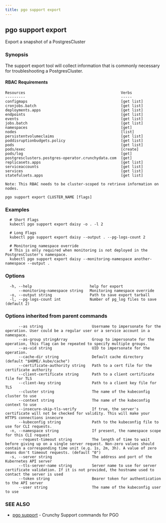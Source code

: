 ```yaml
---
title: pgo support export
---
```

## pgo support export

Export a snapshot of a PostgresCluster

### Synopsis

The support export tool will collect information that is commonly necessary for troubleshooting a
PostgresCluster.

#### RBAC Requirements
    Resources                                           Verbs
    ---------                                           -----
    configmaps                                          [get list]
    cronjobs.batch                                      [get list]
    deployments.apps                                    [get list]
    endpoints                                           [get list]
    events                                              [get list]
    jobs.batch                                          [get list]
    namespaces                                          [get]
    nodes                                               [list]
    persistentvolumeclaims                              [get list]
    poddisruptionbudgets.policy                         [get list]
    pods                                                [get list]
    pods/exec                                           [create]
    pods/log                                            [get]
    postgresclusters.postgres-operator.crunchydata.com  [get]
    replicasets.apps                                    [get list]
    serviceaccounts                                     [get list]
    services                                            [get list]
    statefulsets.apps                                   [get list]

    Note: This RBAC needs to be cluster-scoped to retrieve information on nodes.

```
pgo support export CLUSTER_NAME [flags]
```

### Examples

```
  # Short Flags
  kubectl pgo support export daisy -o . -l 2
  
  # Long Flags
  kubectl pgo support export daisy --output . --pg-logs-count 2
  
  # Monitoring namespace override
  # This is only required when monitoring is not deployed in the PostgresCluster's namespace.
  kubectl pgo support export daisy --monitoring-namespace another-namespace --output .
```

### Options

```
  -h, --help                          help for export
      --monitoring-namespace string   Monitoring namespace override
  -o, --output string                 Path to save export tarball
  -l, --pg-logs-count int             Number of pg_log files to save (default 2)
```

### Options inherited from parent commands

```
      --as string                      Username to impersonate for the operation. User could be a regular user or a service account in a namespace.
      --as-group stringArray           Group to impersonate for the operation, this flag can be repeated to specify multiple groups.
      --as-uid string                  UID to impersonate for the operation.
      --cache-dir string               Default cache directory (default "$HOME/.kube/cache")
      --certificate-authority string   Path to a cert file for the certificate authority
      --client-certificate string      Path to a client certificate file for TLS
      --client-key string              Path to a client key file for TLS
      --cluster string                 The name of the kubeconfig cluster to use
      --context string                 The name of the kubeconfig context to use
      --insecure-skip-tls-verify       If true, the server's certificate will not be checked for validity. This will make your HTTPS connections insecure
      --kubeconfig string              Path to the kubeconfig file to use for CLI requests.
  -n, --namespace string               If present, the namespace scope for this CLI request
      --request-timeout string         The length of time to wait before giving up on a single server request. Non-zero values should contain a corresponding time unit (e.g. 1s, 2m, 3h). A value of zero means don't timeout requests. (default "0")
  -s, --server string                  The address and port of the Kubernetes API server
      --tls-server-name string         Server name to use for server certificate validation. If it is not provided, the hostname used to contact the server is used
      --token string                   Bearer token for authentication to the API server
      --user string                    The name of the kubeconfig user to use
```

### SEE ALSO

* [pgo support](/reference/pgo_support/)	 - Crunchy Support commands for PGO

